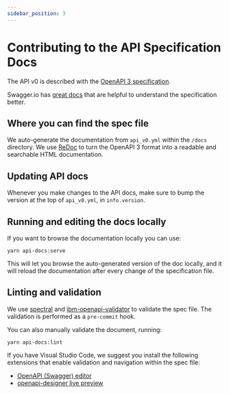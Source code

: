 ```yaml
---
sidebar_position: 3
---
```


# Contributing to the API Specification Docs

The API v0 is described with the [OpenAPI 3 specification](https://spec.openapis.org/oas/v3.0.3).

Swagger.io has
[great docs](https://swagger.io/docs/specification/basic-structure/) that are
helpful to understand the specification better.

## Where you can find the spec file

We auto-generate the documentation from `api_v0.yml` within the `/docs`
directory. We use [ReDoc](https://github.com/Redocly/redoc) to turn the OpenAPI
3 format into a readable and searchable HTML documentation.

## Updating API docs

Whenever you make changes to the API docs, make sure to bump the version at the
top of `api_v0.yml`, in `info.version`.

## Running and editing the docs locally

If you want to browse the documentation locally you can use:

```shell
yarn api-docs:serve
```

This will let you browse the auto-generated version of the doc locally, and it
will reload the documentation after every change of the specification file.

## Linting and validation

We use [spectral](https://github.com/stoplightio/spectral) and
[ibm-openapi-validator](https://github.com/IBM/openapi-validator) to validate
the spec file. The validation is performed as a `pre-commit` hook.

You can also manually validate the document, running:

```shell
yarn api-docs:lint
```

If you have Visual Studio Code, we suggest you install the following extensions
that enable validation and navigation within the spec file:

- [OpenAPI (Swagger) editor](https://marketplace.visualstudio.com/items?itemName=42Crunch.vscode-openapi)
- [openapi-designer live preview](https://marketplace.visualstudio.com/items?itemName=philosowaffle.openapi-designer)
